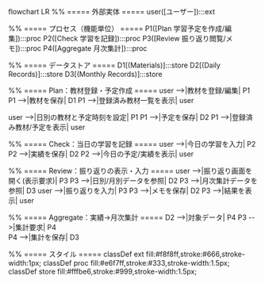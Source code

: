 flowchart LR
  %% ===== 外部実体 =====
  user([ユーザー]):::ext

  %% ===== プロセス（機能単位） =====
  P1([Plan 学習予定を作成/編集]):::proc
  P2([Check 学習を記録]):::proc
  P3([Review 振り返り閲覧/メモ]):::proc
  P4([Aggregate 月次集計]):::proc

  %% ===== データストア =====
  D1[(Materials)]:::store
  D2[(Daily Records)]:::store
  D3[(Monthly Records)]:::store

  %% ===== Plan：教材登録・予定作成 =====
  user -->|教材を登録/編集| P1
  P1 -->|教材を保存| D1
  P1 -->|登録済み教材一覧を表示| user

  user -->|日別の教材と予定時刻を設定| P1
  P1 -->|予定を保存| D2
  P1 -->|登録済み教材/予定を表示| user

  %% ===== Check：当日の学習を記録 =====
  user -->|今日の学習を入力| P2
  P2 -->|実績を保存| D2
  P2 -->|今日の予定/実績を表示| user

  %% ===== Review：振り返りの表示・入力 =====
  user -->|振り返り画面を開く(表示要求)| P3
  P3 -->|日別/月別データを参照| D2
  P3 -->|月次集計データを参照| D3
  user -->|振り返りを入力| P3
  P3 -->|メモを保存| D2
  P3 -->|結果を表示| user

  %% ===== Aggregate：実績→月次集計 =====
  D2 -->|対象データ| P4
  P3 -->|集計要求| P4        
  P4 -->|集計を保存| D3

  %% ===== スタイル =====
  classDef ext fill:#f8f8ff,stroke:#666,stroke-width:1px;
  classDef proc fill:#e6f7ff,stroke:#333,stroke-width:1.5px;
  classDef store fill:#fffbe6,stroke:#999,stroke-width:1.5px;


